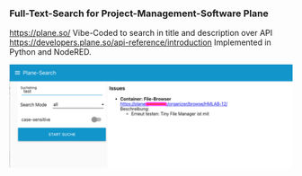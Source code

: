 ### Full-Text-Search for Project-Management-Software Plane
https://plane.so/
Vibe-Coded to search in title and description over API
https://developers.plane.so/api-reference/introduction
Implemented in Python and NodeRED.

![](./plane_issue_search_NodeRED-screenshot.png "NodeRED Screenhot")